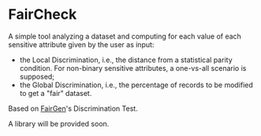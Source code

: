 # FairCheck
A simple tool analyzing a dataset and computing for each value of each sensitive attribute given by the user as input:
- the Local Discrimination, i.e., the distance from a statistical parity condition. For non-binary sensitive attributes, a one-vs-all scenario is supposed;
- the Global Discrimination, i.e., the percentage of records to be modified to get a "fair" dataset.

Based on [FairGen](https://etd.adm.unipi.it/t/etd-06012022-053415/)'s Discrimination Test.

A library will be provided soon.
